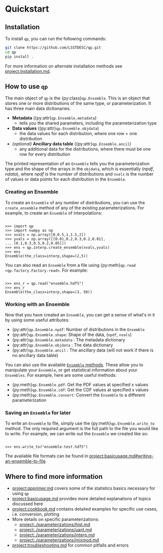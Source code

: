 # Quickstart

## Installation

To install `qp`, you can run the following commands:

```bash
git clone https://github.com/LSSTDESC/qp.git
cd qp
pip install .
```

For more information on alternate installation methods see <project:installation.md>.

## How to use `qp`

The main object of `qp` is the {py:class}`qp.Ensemble`. This is an object that stores one or more distributions of the same type, or parameterization. It has three main data dictionaries:

- **Metadata** ({py:attr}`qp.Ensemble.metadata`)
  - tells you the shared parameters, including the parameterization type
- **Data values** ({py:attr}`qp.Ensemble.objdata`)
  - the data values for each distribution, where one row = one distribution
- _(optional)_ **Ancillary data table** ({py:attr}`qp.Ensemble.ancil`)
  - any additional data for the distributions, where there must be one row for every distribution

The printed representation of an `Ensemble` tells you the parameterization type and the shape of the arrays in the `objdata`, which is essentially ($npdf$, $ndata$), where $npdf$ is the number of distributions and `nvals` is the number of values or data points for each distribution in the `Ensemble`.

### Creating an Ensemble

To create an `Ensemble` of any number of distributions, you can use the `create_ensemble` method of any of the existing parameterizations. For example, to create an `Ensemble` of interpolations:

```{doctest}

>>> import qp
>>> import numpy as np
>>> xvals = np.array([0,0.5,1,1.5,2])
>>> yvals = np.array([[0.01,0.2,0.3,0.2,0.01],
... [0.1,0.3,0.5,0.2,0.05]])
>>> ens = qp.interp.create_ensemble(xvals,yvals)
>>> ens
Ensemble(the_class=interp,shape=(2,5))
```

You can also read an `Ensemble` from a file using {py:meth}`qp.read <qp.factory.Factory.read>`. For example:

```{doctest}

>>> ens_r = qp.read("ensemble.hdf5")
>>> ens_r
Ensemble(the_class=interp,shape=(3, 50))

```

### Working with an Ensemble

Now that you have created an `Ensemble`, you can get a sense of what's in it by using some useful attributes:

- {py:attr}`qp.Ensemble.npdf`: Number of distributions in the `Ensemble`
- {py:attr}`qp.Ensemble.shape`: Shape of the data, (`npdf`, `nvals`)
- {py:attr}`qp.Ensemble.metadata` : The metadata dictionary
- {py:attr}`qp.Ensemble.objdata` : The data dictionary
- {py:attr}`qp.Ensemble.ancil` : The ancillary data (will not work if there is no ancillary data table)

You can also use the available [`Ensemble` methods](methods.md). These allow you to manipulate your `Ensemble`, or get statistical information about your `Ensembles`. For example, here are some useful methods:

- {py:meth}`qp.Ensemble.pdf`: Get the PDF values at specified x values
- {py:meth}`qp.Ensemble.cdf`: Get the CDF values at specified x values
- {py:meth}`qp.Ensemble.convert`: Convert the `Ensemble` to a different parameterization

### Saving an `Ensemble` for later

To write an `Ensemble` to file, simply use the {py:meth}`qp.Ensemble.write_to` method. The only required argument is the full path to the file you would like to write. For example, we can write out the `Ensemble` we created like so:

```{doctest}

>>> ens.write_to("ensemble-test.hdf5")

```

The available file formats can be found in <project:basicusage.md#writing-an-ensemble-to-file>.

## Where to find more information

- <project:qpprimer.md> covers some of the statistics basics necessary for using `qp`
- <project:basicusage.md> provides more detailed explanations of topics discussed here
- <project:cookbook.md> contains detailed examples for specific use cases, i.e. conversion, plotting
- More details on specific parameterizations:
  - <project:./parameterizations/hist.md>
  - <project:./parameterizations/uant.md>
  - <project:./parameterizations/interp.md>
  - <project:./parameterizations/mixmod.md>
- <project:troubleshooting.md> for common pitfalls and errors
